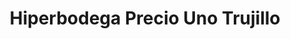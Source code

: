 ---
title: "Hiperbodega Precio Uno Trujillo"
url: /trujillo/hiperbodega-precio-uno-trujillo/
shop: mayorista
---